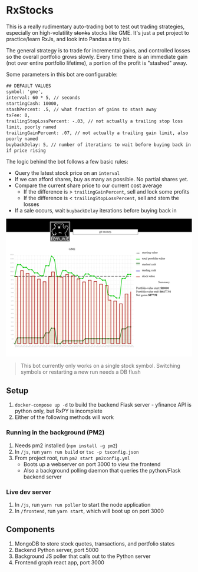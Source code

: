 # RxStocks

This is a really rudimentary auto-trading bot to test out trading strategies, especially on high-volatility ~~stonks~~ stocks like GME.  It's just a pet project to practice/learn RxJs, and look into Pandas a tiny bit.

The general strategy is to trade for incremental gains, and controlled losses so the overall portfolio grows slowly.  Every time there is an immediate gain (not over entire portfolio lifetime), a portion of the profit is "stashed" away.

Some parameters in this bot are configurable:

```
## DEFAULT VALUES
symbol: 'gme',
interval: 60 * 5, // seconds
startingCash: 10000,
stashPercent: .5, // what fraction of gains to stash away
txFee: 0,
trailingStopLossPercent: -.03, // not actually a trailing stop loss limit, poorly named
trailingGainPercent: .07, // not actually a trailing gain limit, also poorly named
buybackDelay: 5, // number of iterations to wait before buying back in if price rising
```

The logic behind the bot follows a few basic rules:

* Query the latest stock price on an `interval`
* If we can afford shares, buy as many as possible.  No partial shares yet.
* Compare the current share price to our current cost average
   * If the difference is > `trailingGainPercent`, sell and lock some profits
   * If the difference is < `trailingStopLossPercent`, sell and stem the losses
* If a sale occurs, wait `buybackDelay` iterations before buying back in

![Frontend screenshot](https://raw.githubusercontent.com/myclues/myclues/main/images/rxstocks/rxstocks-ss.png)


> This bot currently only works on a single stock symbol.  Switching symbols or restarting a new run needs a DB flush

## Setup

1. `docker-compose up -d` to build the backend Flask server - yfinance API is python only, but RxPY is incomplete
1. Either of the following methods will work

### Running in the background (PM2)

1. Needs pm2 installed (`npm install -g pm2`)
1. In `/js`, run `yarn run build` or `tsc -p tsconfig.json` 
1. From project root, run `pm2 start pm2config.yml`
   * Boots up a webserver on port 3000 to view the frontend
   * Also a background polling daemon that queries the python/Flask backend server

### Live dev server
1. In `/js`, run `yarn run poller` to start the node application
1. In `/frontend`, run `yarn start`, which will boot up on port 3000


## Components

1. MongoDB to store stock quotes, transactions, and portfolio states
1. Backend Python server, port 5000
1. Background JS poller that calls out to the Python server
1. Frontend graph react app, port 3000